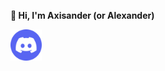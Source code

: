 

<!--
**Axisander/Axisander** is a ✨ _special_ ✨ repository because its `README.md` (this file) appears on your GitHub profile.

Here are some ideas to get you started:

- 🔭 I’m currently working on ...
- 🌱 I’m currently learning ...
- 👯 I’m looking to collaborate on ...
- 🤔 I’m looking for help with ...
- 💬 Ask me about ...
- 📫 How to reach me: ...
- 😄 Pronouns: ...
- ⚡ Fun fact: ...
-->
**👋 Hi, I'm Axisander (or Alexander)**

<p float="center">
  <a target="_blank" href="https://discordapp.com/users/640069052013740032"><img src="https://github.com/Axisander/Axisander/blob/main/img/ds.png?raw=true)" width="50"/></a>
<!--   <a target="_blank" href="https://vk.com/axisander"><img src="https://github.com/Axisander/Axisander/blob/main/img/vk.png?raw=true)" width="50"/></a> -->
</p>
